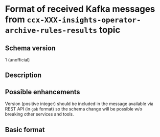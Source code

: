 # Format of received Kafka messages from `ccx-XXX-insights-operator-archive-rules-results` topic

## Schema version

1 (unofficial)

## Description

## Possible enhancements

Version (positive integer) should be included in the message available via REST
API (in `gob` format) so the schema change will be possible w/o breaking other
services and tools.

## Basic format

